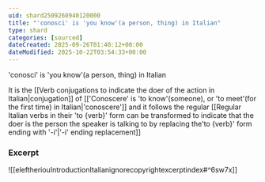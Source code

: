 ```yaml
---
uid: shard2509260940120000
title: "'conosci' is 'you know'(a person, thing) in Italian"
type: shard
categories: [sourced]
dateCreated: 2025-09-26T01:40:12+00:00
dateModified: 2025-10-22T03:54:33+00:00
---
```

'conosci' is 'you know'(a person, thing) in Italian

It is the [[Verb conjugations to indicate the doer of the action in Italian|conjugation]] of [['Conoscere' is 'to know'(someone), or 'to meet'(for the first time) in Italian|'conoscere']] and it follows the regular [[Regular Italian verbs in their 'to {verb}' form can be transformed to indicate that the doer is the person the speaker is talking to by replacing the'to {verb}' form ending with '-i'|'-i' ending replacement]]
### Excerpt
![[eleftheriouIntroductionItalianignorecopyrightexcerptindex#^6sw7x]]